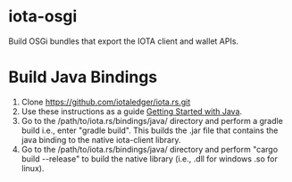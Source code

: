 # iota-osgi
Build OSGi bundles that export the IOTA client and wallet APIs.

# Build Java Bindings
1. Clone https://github.com/iotaledger/iota.rs.git
2. Use these instructions as a guide [Getting Started with Java](https://wiki.iota.org/iota.rs/libraries/java/getting_started).
3. Go to the /path/to/iota.rs/bindings/java/ directory and perform a gradle build i.e., enter "gradle build". This builds the .jar file that contains the java binding to the native iota-client library.
4. Go to the /path/to/iota.rs/bindings/java/ directory and perform "cargo build --release" to build the native library (i.e., .dll for windows .so for linux).
